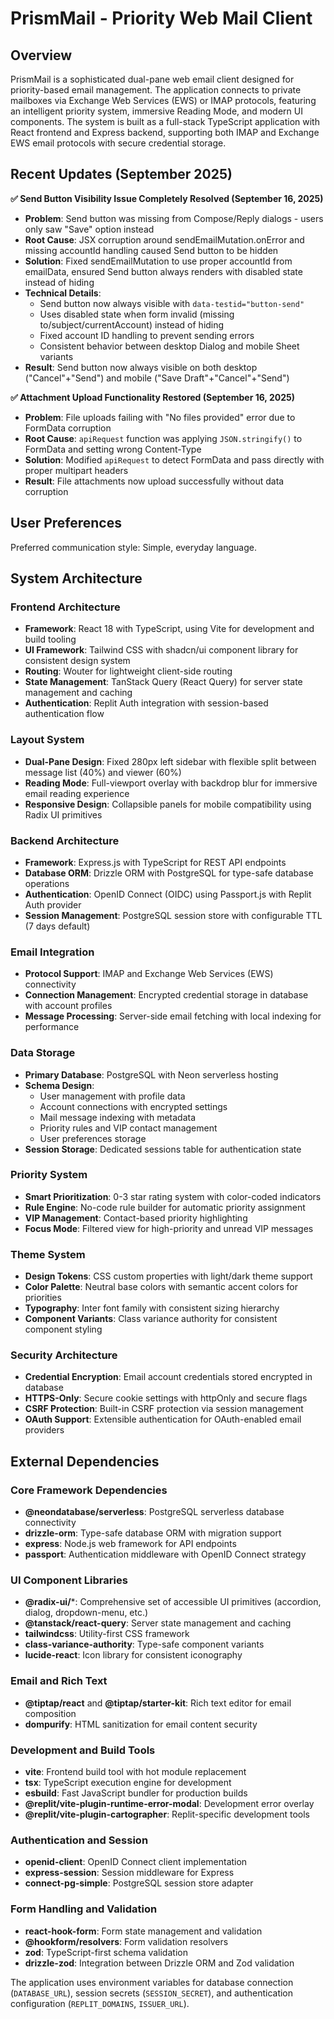 # PrismMail - Priority Web Mail Client

## Overview

PrismMail is a sophisticated dual-pane web email client designed for priority-based email management. The application connects to private mailboxes via Exchange Web Services (EWS) or IMAP protocols, featuring an intelligent priority system, immersive Reading Mode, and modern UI components. The system is built as a full-stack TypeScript application with React frontend and Express backend, supporting both IMAP and Exchange EWS email protocols with secure credential storage.

## Recent Updates (September 2025)

**✅ Send Button Visibility Issue Completely Resolved (September 16, 2025)**
- **Problem**: Send button was missing from Compose/Reply dialogs - users only saw "Save" option instead
- **Root Cause**: JSX corruption around sendEmailMutation.onError and missing accountId handling caused Send button to be hidden
- **Solution**: Fixed sendEmailMutation to use proper accountId from emailData, ensured Send button always renders with disabled state instead of hiding
- **Technical Details**: 
  - Send button now always visible with `data-testid="button-send"`
  - Uses disabled state when form invalid (missing to/subject/currentAccount) instead of hiding
  - Fixed account ID handling to prevent sending errors
  - Consistent behavior between desktop Dialog and mobile Sheet variants
- **Result**: Send button now always visible on both desktop ("Cancel"+"Send") and mobile ("Save Draft"+"Cancel"+"Send")

**✅ Attachment Upload Functionality Restored (September 16, 2025)**  
- **Problem**: File uploads failing with "No files provided" error due to FormData corruption
- **Root Cause**: `apiRequest` function was applying `JSON.stringify()` to FormData and setting wrong Content-Type
- **Solution**: Modified `apiRequest` to detect FormData and pass directly with proper multipart headers
- **Result**: File attachments now upload successfully without data corruption

## User Preferences

Preferred communication style: Simple, everyday language.

## System Architecture

### Frontend Architecture
- **Framework**: React 18 with TypeScript, using Vite for development and build tooling
- **UI Framework**: Tailwind CSS with shadcn/ui component library for consistent design system
- **Routing**: Wouter for lightweight client-side routing
- **State Management**: TanStack Query (React Query) for server state management and caching
- **Authentication**: Replit Auth integration with session-based authentication flow

### Layout System
- **Dual-Pane Design**: Fixed 280px left sidebar with flexible split between message list (40%) and viewer (60%)
- **Reading Mode**: Full-viewport overlay with backdrop blur for immersive email reading experience
- **Responsive Design**: Collapsible panels for mobile compatibility using Radix UI primitives

### Backend Architecture  
- **Framework**: Express.js with TypeScript for REST API endpoints
- **Database ORM**: Drizzle ORM with PostgreSQL for type-safe database operations
- **Authentication**: OpenID Connect (OIDC) using Passport.js with Replit Auth provider
- **Session Management**: PostgreSQL session store with configurable TTL (7 days default)

### Email Integration
- **Protocol Support**: IMAP and Exchange Web Services (EWS) connectivity
- **Connection Management**: Encrypted credential storage in database with account profiles
- **Message Processing**: Server-side email fetching with local indexing for performance

### Data Storage
- **Primary Database**: PostgreSQL with Neon serverless hosting
- **Schema Design**: 
  - User management with profile data
  - Account connections with encrypted settings
  - Mail message indexing with metadata
  - Priority rules and VIP contact management
  - User preferences storage
- **Session Storage**: Dedicated sessions table for authentication state

### Priority System
- **Smart Prioritization**: 0-3 star rating system with color-coded indicators
- **Rule Engine**: No-code rule builder for automatic priority assignment
- **VIP Management**: Contact-based priority highlighting
- **Focus Mode**: Filtered view for high-priority and unread VIP messages

### Theme System
- **Design Tokens**: CSS custom properties with light/dark theme support
- **Color Palette**: Neutral base colors with semantic accent colors for priorities
- **Typography**: Inter font family with consistent sizing hierarchy
- **Component Variants**: Class variance authority for consistent component styling

### Security Architecture
- **Credential Encryption**: Email account credentials stored encrypted in database
- **HTTPS-Only**: Secure cookie settings with httpOnly and secure flags
- **CSRF Protection**: Built-in CSRF protection via session management
- **OAuth Support**: Extensible authentication for OAuth-enabled email providers

## External Dependencies

### Core Framework Dependencies
- **@neondatabase/serverless**: PostgreSQL serverless database connectivity
- **drizzle-orm**: Type-safe database ORM with migration support
- **express**: Node.js web framework for API endpoints
- **passport**: Authentication middleware with OpenID Connect strategy

### UI Component Libraries
- **@radix-ui/***: Comprehensive set of accessible UI primitives (accordion, dialog, dropdown-menu, etc.)
- **@tanstack/react-query**: Server state management and caching
- **tailwindcss**: Utility-first CSS framework
- **class-variance-authority**: Type-safe component variants
- **lucide-react**: Icon library for consistent iconography

### Email and Rich Text
- **@tiptap/react** and **@tiptap/starter-kit**: Rich text editor for email composition
- **dompurify**: HTML sanitization for email content security

### Development and Build Tools
- **vite**: Frontend build tool with hot module replacement
- **tsx**: TypeScript execution engine for development
- **esbuild**: Fast JavaScript bundler for production builds
- **@replit/vite-plugin-runtime-error-modal**: Development error overlay
- **@replit/vite-plugin-cartographer**: Replit-specific development tools

### Authentication and Session
- **openid-client**: OpenID Connect client implementation
- **express-session**: Session middleware for Express
- **connect-pg-simple**: PostgreSQL session store adapter

### Form Handling and Validation
- **react-hook-form**: Form state management and validation
- **@hookform/resolvers**: Form validation resolvers
- **zod**: TypeScript-first schema validation
- **drizzle-zod**: Integration between Drizzle ORM and Zod validation

The application uses environment variables for database connection (`DATABASE_URL`), session secrets (`SESSION_SECRET`), and authentication configuration (`REPLIT_DOMAINS`, `ISSUER_URL`).